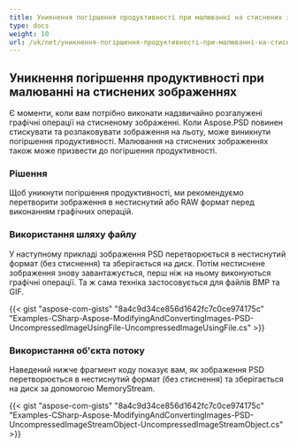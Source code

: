 ```yaml
---
title: Уникнення погіршення продуктивності при малюванні на стиснених зображеннях
type: docs
weight: 10
url: /uk/net/уникнення-погіршення-продуктивності-при-малюванні-на-стиснених-зображеннях/
---
```


## **Уникнення погіршення продуктивності при малюванні на стиснених зображеннях**
Є моменти, коли вам потрібно виконати надзвичайно розгалужені графічні операції на стисненому зображенні. Коли Aspose.PSD повинен стискувати та розпаковувати зображення на льоту, може виникнути погіршення продуктивності. Малювання на стиснених зображеннях також може призвести до погіршення продуктивності.
### **Рішення**
Щоб уникнути погіршення продуктивності, ми рекомендуємо перетворити зображення в нестиснутий або RAW формат перед виконанням графічних операцій.
### **Використання шляху файлу**
У наступному прикладі зображення PSD перетворюється в нестиснутий формат (без стиснення) та зберігається на диск. Потім нестиснене зображення знову завантажується, перш ніж на ньому виконуються графічні операції. Та ж сама техніка застосовується для файлів BMP та GIF.


{{< gist "aspose-com-gists" "8a4c9d34ce856d1642fc7c0ce974175c" "Examples-CSharp-Aspose-ModifyingAndConvertingImages-PSD-UncompressedImageUsingFile-UncompressedImageUsingFile.cs" >}}
### **Використання об'єкта потоку**
Наведений нижче фрагмент коду показує вам, як зображення PSD перетворюється в нестиснутий формат (без стиснення) та зберігається на диск за допомогою MemoryStream.


{{< gist "aspose-com-gists" "8a4c9d34ce856d1642fc7c0ce974175c" "Examples-CSharp-Aspose-ModifyingAndConvertingImages-PSD-UncompressedImageStreamObject-UncompressedImageStreamObject.cs" >}}
